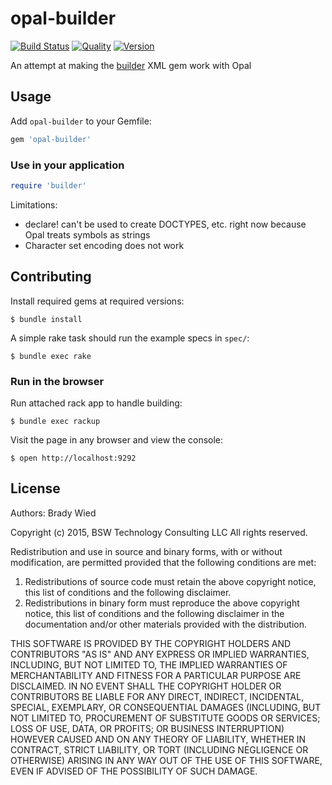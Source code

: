 # opal-builder

[![Build Status](http://img.shields.io/travis/wied03/opal-builder/master.svg?style=flat)](http://travis-ci.org/wied03/opal-builder)
[![Quality](http://img.shields.io/codeclimate/github/wied03/opal-builder.svg?style=flat-square)](https://codeclimate.com/github/wied03/opal-builder)
[![Version](http://img.shields.io/gem/v/opal-builder.svg?style=flat-square)](https://rubygems.org/gems/opal-builder)


An attempt at making the [builder](https://github.com/strelokhalfer/builder) XML gem work with Opal

## Usage

Add `opal-builder` to your Gemfile:

```ruby
gem 'opal-builder'
```

### Use in your application

```ruby
require 'builder'
```

Limitations:
* declare! can't be used to create DOCTYPES, etc. right now because Opal treats symbols as strings
* Character set encoding does not work

## Contributing

Install required gems at required versions:

    $ bundle install

A simple rake task should run the example specs in `spec/`:

    $ bundle exec rake

### Run in the browser

Run attached rack app to handle building:

    $ bundle exec rackup

Visit the page in any browser and view the console:

    $ open http://localhost:9292

## License

Authors: Brady Wied

Copyright (c) 2015, BSW Technology Consulting LLC
All rights reserved.

Redistribution and use in source and binary forms, with or without modification, are permitted provided that the following conditions are met:

1. Redistributions of source code must retain the above copyright notice, this list of conditions and the following disclaimer.
2. Redistributions in binary form must reproduce the above copyright notice, this list of conditions and the following disclaimer in the documentation and/or other materials provided with the distribution.

THIS SOFTWARE IS PROVIDED BY THE COPYRIGHT HOLDERS AND CONTRIBUTORS "AS IS" AND ANY EXPRESS OR IMPLIED WARRANTIES, INCLUDING, BUT NOT LIMITED TO, THE IMPLIED WARRANTIES OF MERCHANTABILITY AND FITNESS FOR A PARTICULAR PURPOSE ARE DISCLAIMED. IN NO EVENT SHALL THE COPYRIGHT HOLDER OR CONTRIBUTORS BE LIABLE FOR ANY DIRECT, INDIRECT, INCIDENTAL, SPECIAL, EXEMPLARY, OR CONSEQUENTIAL DAMAGES (INCLUDING, BUT NOT LIMITED TO, PROCUREMENT OF SUBSTITUTE GOODS OR SERVICES; LOSS OF USE, DATA, OR PROFITS; OR BUSINESS INTERRUPTION) HOWEVER CAUSED AND ON ANY THEORY OF LIABILITY, WHETHER IN CONTRACT, STRICT LIABILITY, OR TORT (INCLUDING NEGLIGENCE OR OTHERWISE) ARISING IN ANY WAY OUT OF THE USE OF THIS SOFTWARE, EVEN IF ADVISED OF THE POSSIBILITY OF SUCH DAMAGE.
